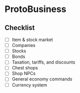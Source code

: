 # ProtoBusiness

## Checklist
- [ ] Item & stock market
- [ ] Companies
- [ ] Stocks
- [ ] Bonds
- [ ] Taxation, tariffs, and discounts
- [ ] Chest shops
- [ ] Shop NPCs
- [ ] General economy commands
- [ ] Currency system